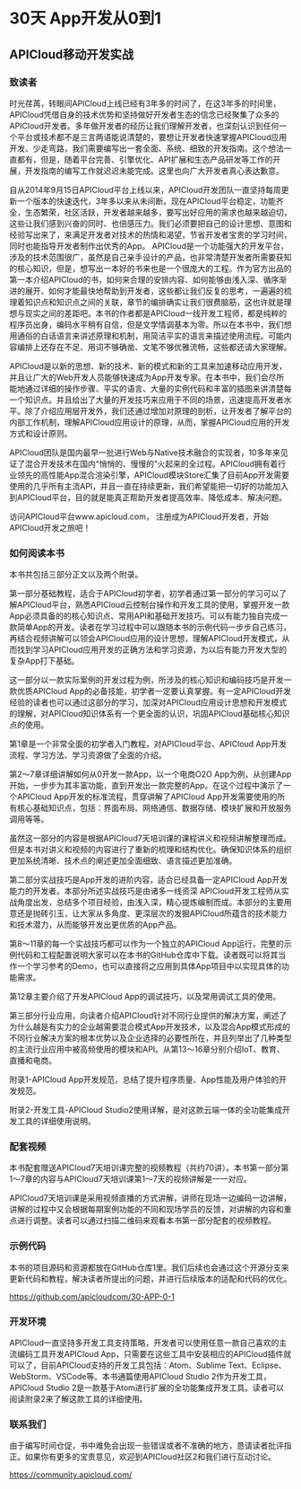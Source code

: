 # 30天 App开发从0到1

## APICloud移动开发实战

### 致读者
时光荏苒，转眼间APICloud上线已经有3年多的时间了，在这3年多的时间里，APICloud凭借自身的技术优势和坚持做好开发者生态的信念已经聚集了众多的APICloud开发者。多年做开发者的经历让我们理解开发者，也深刻认识到任何一个平台或技术都不是三言两语能说清楚的，要想让开发者快速掌握APICloud应用开发、少走弯路，我们需要编写出一套全面、系统、细致的开发指南。这个想法一直都有，但是，随着平台完善、引擎优化、API扩展和生态产品研发等工作的开展，开发指南的编写工作就迟迟未能完成。这里也向广大开发者真心表达歉意。

自从2014年9月15日APICloud平台上线以来，APICloud开发团队一直坚持每周更新一个版本的快速迭代，3年多以来从未间断。现在APICloud平台稳定，功能齐全，生态繁荣，社区活跃，开发者越来越多，要写出好应用的需求也越来越迫切，这些让我们感到兴奋的同时、也倍感压力。我们必须要把自己的设计思想、意图和经验写出来了，来满足开发者对技术的热情和渴望，节省开发者宝贵的学习时间，同时也能指导开发者制作出优秀的App。 APICloud是一个功能强大的开发平台，涉及的技术范围很广，虽然是自己亲手设计的产品，也非常清楚开发者所需要获知的核心知识，但是，想写出一本好的书来也是一个很庞大的工程。作为官方出品的第一本介绍APICloud的书，如何来合理的安排内容、如何能够由浅入深、循序渐进的展开、如何才能最快地帮助到开发者，这些都让我们反复的思考，一遍遍的梳理着知识点和知识点之间的关联，章节的编排确实让我们很费脑筋，这也许就是理想与现实之间的差距吧。本书的作者都是APICloud一线开发工程师，都是纯粹的程序员出身，编码水平稍有自信，但是文学情调基本为零。所以在本书中，我们想用通俗的白话语言来讲述原理和机制，用简洁平实的语言来描述使用流程。可能内容编排上还存在不足、用词不够确凿、文笔不够优雅流畅，这些都还请大家理解。

APICloud是以新的思想、新的技术、新的模式和新的工具来加速移动应用开发，并且让广大的Web开发人员能够快速成为App开发专家。在本书中，我们会尽所能地通过详细的操作步骤、平实的语言、大量的实例代码和丰富的插图来讲清楚每一个知识点。并且给出了大量的开发技巧来应用于不同的场景，迅速提高开发者水平。除了介绍应用层开发外，我们还通过增加对原理的剖析，让开发者了解平台的内部工作机制，理解APICloud应用设计的原理，从而，掌握APICloud应用的开发方式和设计原则。

APICloud团队是国内最早一批进行Web与Native技术融合的实现者，10多年来见证了混合开发技术在国内“悄悄的、慢慢的”火起来的全过程。APICloud拥有着行业领先的高性能App混合渲染引擎，APICloud模块Store汇集了目前App开发需要使用的几乎所有主流API，并且一直在持续更新，我们希望能把一切好的功能加入到APICloud平台，目的就是能真正帮助开发者提高效率、降低成本、解决问题。

访问APICloud平台www.apicloud.com， 注册成为APICloud开发者，开始APICloud开发之旅吧！

### 如何阅读本书
本书共包括三部分正文以及两个附录。

第一部分基础教程，适合于APICloud初学者，初学者通过第一部分的学习可以了解APICloud平台，熟悉APICloud云控制台操作和开发工具的使用，掌握开发一款App必须具备的的核心知识点、常用API和基础开发技巧。可以有能力独自完成一款简单App的开发。读者在学习过程中可以跟随本书的示例代码一步步自己练习，再结合视频讲解可以领会APICloud应用的设计思想，理解APICloud开发模式，从而找到学习APICloud应用开发的正确方法和学习资源，为以后有能力开发大型的复杂App打下基础。

这一部分以一款实际案例的开发过程为例，所涉及的核心知识和编码技巧是开发一款优质APICloud App的必备技能，初学者一定要认真掌握。有一定APICloud开发经验的读者也可以通过这部分的学习，加深对APICloud应用设计思想和开发模式的理解，对APICloud知识体系有一个更全面的认识，巩固APICloud基础核心知识点的使用。

第1章是一个非常全面的初学者入门教程，对APICloud平台、APICloud App开发流程、学习方法、学习资源做了全面的介绍。

第2～7章详细讲解如何从0开发一款App，以一个电商O2O App为例，从创建App开始，一步步为其丰富功能，直到开发出一款完整的App。在这个过程中演示了一个APICloud App开发的标准流程，贯穿讲解了APICloud App开发需要使用的所有核心基础知识点，包括：界面布局、网络通信、数据存储、模块扩展和开放服务调用等等。

虽然这一部分的内容是根据APICloud7天培训课的课程讲义和视频讲解整理而成。但是本书对讲义和视频的内容进行了重新的梳理和结构优化。确保知识体系的组织更加系统清晰、技术点的阐述更加全面细致、语言描述更加准确。

第二部分实战技巧是App开发的进阶内容，适合已经具备一定APICloud App开发能力的开发者。本部分所述实战技巧是由诸多一线资深 APICloud开发工程师从实战角度出发，总结多个项目经验，由浅入深，精心提炼编制而成。本部分的主要用意还是抛砖引玉，让大家从多角度、更深层次的发掘APICloud所蕴含的技术能力和技术潜力，从而能够开发出更优质的App产品。

第8～11章的每一个实战技巧都可以作为一个独立的APICloud App运行，完整的示例代码和工程配置说明大家可以在本书的GitHub仓库中下载。读者既可以将其当作一个学习参考的Demo，也可以直接将之应用到具体App项目中以实现具体的功能需求。

第12章主要介绍了开发APICloud App的调试技巧，以及常用调试工具的使用。

第三部分行业应用，向读者介绍APICloud针对不同行业提供的解决方案，阐述了为什么越是有实力的企业越需要混合模式App开发技术，以及混合App模式形成的不同行业解决方案的根本优势以及企业选择的必要性所在，并且列举出了几种类型的主流行业应用中被高频使用的模块和API。从第13～16章分别介绍IoT、教育、直播和电商。

附录1-APICloud App开发规范，总结了提升程序质量、App性能及用户体验的开发规范。

附录2-开发工具-APICloud Studio2使用详解，是对这款云端一体的全功能集成开发工具的详细使用说明。

### 配套视频
本书配套赠送APICloud7天培训课完整的视频教程（共约70讲）。本书第一部分第1～7章的内容与APICloud7天培训课第1～7天的视频讲解是一一对应。

APICloud7天培训课是采用视频直播的方式讲解，讲师在现场一边编码一边讲解，讲解的过程中又会根据每期案例功能的不同和现场学员的反馈，对讲解的内容和重点进行调整。读者可以通过扫描二维码来观看本书第一部分配套的视频教程。

### 示例代码
本书的项目源码和资源都放在GitHub仓库1里。我们后续也会通过这个开源分支来更新代码和教程，解决读者所提出的问题，并进行后续版本的适配和代码的优化。

https://github.com/apicloudcom/30-APP-0-1

### 开发环境
APICloud一直坚持多开发工具支持策略，开发者可以使用任意一款自己喜欢的主流编码工具开发APICloud App，只需要在这些工具中安装相应的APICloud插件就可以了，目前APICloud支持的开发工具包括：Atom、Sublime Text、Eclipse、WebStorm、VSCode等。本书通篇使用APICloud Studio 2作为开发工具，APICloud Studio 2是一款基于Atom进行扩展的全功能集成开发工具。读者可以阅读附录2来了解这款工具的详细使用。

### 联系我们
由于编写时间仓促，书中难免会出现一些错误或者不准确的地方，恳请读者批评指正。如果你有更多的宝贵意见，欢迎到APICloud社区2和我们进行互动讨论。

https://community.apicloud.com/



